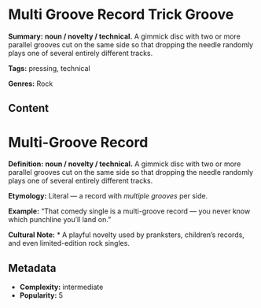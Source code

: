 # Multi Groove Record Trick Groove

**Summary:** **noun / novelty / technical.** A gimmick disc with two or more parallel grooves cut on the same side so that dropping the needle randomly plays one of several entirely different tracks.

**Tags:** pressing, technical

**Genres:** Rock

## Content

# Multi-Groove Record

**Definition:** **noun / novelty / technical.** A gimmick disc with two or more parallel grooves cut on the same side so that dropping the needle randomly plays one of several entirely different tracks.

**Etymology:** Literal — a record with *multiple grooves* per side.

**Example:** “That comedy single is a multi-groove record — you never know which punchline you’ll land on.”

**Cultural Note:** * A playful novelty used by pranksters, children’s records, and even limited-edition rock singles.

## Metadata

- **Complexity:** intermediate
- **Popularity:** 5

